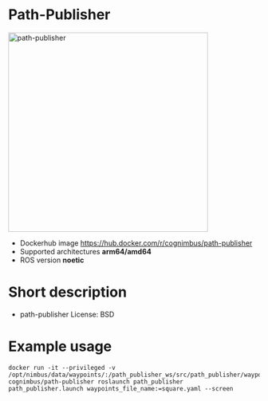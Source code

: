 # Path-Publisher

<img src="./path-publisher/cogniteam.jpg" alt="path-publisher" width="400"/>

* Dockerhub image https://hub.docker.com/r/cognimbus/path-publisher
* Supported architectures <b>arm64/amd64</b>
* ROS version <b>noetic
</b>

# Short description
* path-publisher
 License: BSD

# Example usage
```
docker run -it --privileged -v /opt/nimbus/data/waypoints/:/path_publisher_ws/src/path_publisher/waypoints/ cognimbus/path-publisher roslaunch path_publisher path_publisher.launch waypoints_file_name:=square.yaml --screen
```

